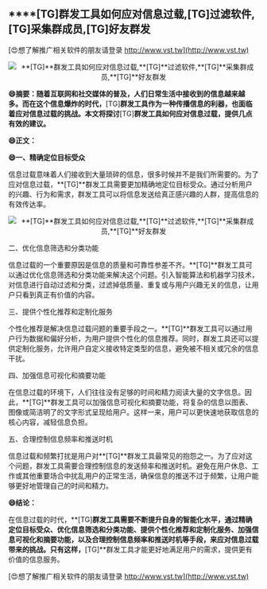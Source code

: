 ## ****[TG]**群发工具如何应对信息过载,**[TG]**过滤软件,**[TG]**采集群成员,**[TG]**好友群发**

[😍想了解推广相关软件的朋友请登录 http://www.vst.tw](http://www.vst.tw)

 <center><img src="https://vst.tw/MP4/tuiguang/png/3.png" alt="**[TG]**群发工具如何应对信息过载,**[TG]**过滤软件,**[TG]**采集群成员,**[TG]**好友群发"></center>

**😄摘要：随着互联网和社交媒体的普及，人们日常生活中接收到的信息越来越多。而在这个信息爆炸的时代，**[TG]**群发工具作为一种传播信息的利器，也面临着应对信息过载的挑战。本文将探讨**[TG]**群发工具如何应对信息过载，提供几点有效的建议。**

**😄正文：**

**😄一、精确定位目标受众**

信息过载意味着人们接收到大量琐碎的信息，很多时候并不是我们所需要的。为了应对信息过载，**[TG]**群发工具需要更加精确地定位目标受众。通过分析用户的兴趣、行为和需求，群发工具可以将信息发送给真正感兴趣的人群，提高信息的有效传达率。

 <center><img src="https://vst.tw/MP4/tuiguang/png/5.png" alt="**[TG]**群发工具如何应对信息过载,**[TG]**过滤软件,**[TG]**采集群成员,**[TG]**好友群发"></center>

二、优化信息筛选和分类功能

信息过载的一个重要原因是信息的质量和可靠性参差不齐。**[TG]**群发工具可以通过优化信息筛选和分类功能来解决这个问题。引入智能算法和机器学习技术，对信息进行自动过滤和分类，过滤掉低质量、重复或与用户兴趣无关的信息，让用户只看到真正有价值的内容。

三、提供个性化推荐和定制化服务

个性化推荐是解决信息过载问题的重要手段之一。**[TG]**群发工具可以通过用户行为数据和偏好分析，为用户提供个性化的信息推荐。同时，群发工具还可以提供定制化服务，允许用户自定义接收特定类型的信息，避免被不相关或冗余的信息干扰。

四、加强信息可视化和摘要功能

在信息过载的环境下，人们往往没有足够的时间和精力阅读大量的文字信息。因此，**[TG]**群发工具可以加强信息可视化和摘要功能，将复杂的信息以图表、图像或简洁明了的文字形式呈现给用户。这样一来，用户可以更快速地获取信息的核心内容，减轻信息负担。

五、合理控制信息频率和推送时机

信息过载和频繁打扰是用户对**[TG]**群发工具最常见的抱怨之一。为了应对这个问题，群发工具需要合理控制信息的发送频率和推送时机。避免在用户休息、工作或其他重要场合中扰乱用户的正常生活，确保信息的推送不过于频繁，让用户能够更好地管理自己的时间和精力。

**😄结论：**

在信息过载的时代，**[TG]**群发工具需要不断提升自身的智能化水平，通过精确定位目标受众、优化信息筛选和分类功能、提供个性化推荐和定制化服务、加强信息可视化和摘要功能，以及合理控制信息频率和推送时机等手段，来应对信息过载带来的挑战。只有这样，**[TG]**群发工具才能更好地满足用户的需求，提供更有价值的信息服务。

[😍想了解推广相关软件的朋友请登录 http://www.vst.tw](http://www.vst.tw)



